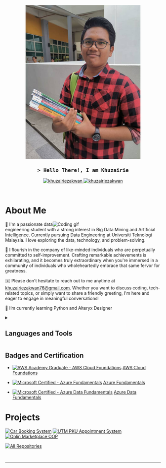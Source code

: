 <div align="center">
  <img src="Ehem.jpg" alt="Khuzairie" width="372px" height="496px">
</div>

<h3 align="center">
        <samp>&gt; Hello There!, I am
                <b>Khuzairie</a></b>
        </samp>
</h3>

<!-- social medias -->
<p align="center">
 <a href="https://www.linkedin.com/in/khuzairie" target="_blank">
  <img src="https://img.shields.io/badge/LinkedIn-0077B5?style=for-the-badge&logo=linkedin&logoColor=white" alt="khuzairiezakwan"/>
 </a>
 <a href="mailto:khuzairiezakwan76@gmail.com" target="_blank">
  <img src="https://img.shields.io/badge/Gmail-D14836?style=for-the-badge&logo=gmail&logoColor=white" alt="khuzairiezakwan"  />
  </a> 
</p>
<br/>

<!-- About Section -->
# About Me
<p>
  <img align="right" width="350" src="/assets/programmer.gif" alt="Coding gif" />

  👋 I'm a passionate data engineering student with a strong interest in Big Data Mining and Artificial Intelligence. Currently pursuing Data Engineering at Universiti Teknologi Malaysia. I love exploring the data, technology, and problem-solving.

  🧠 I flourish in the company of like-minded individuals who are perpetually committed to self-improvement. Crafting remarkable achievements is exhilarating, and it becomes truly extraordinary when you're immersed in a community of individuals who wholeheartedly embrace that same fervor for greatness.

  ✉️ Please don't hesitate to reach out to me anytime at khuzairiezakwan76@gmail.com. Whether you want to discuss coding, tech-related topics, or simply want to share a friendly greeting, I'm here and eager to engage in meaningful conversations!

  🌱 I’m currently learning Python and Alteryx Designer
</p>


<details> 
  <summary><h2>Languages and Tools</h2></summary>
<p>
      <a href="#"><img alt="MIPS Assembly" src="https://custom-icon-badges.demolab.com/badge/Assembly-525252.svg?logo=asm-hex&logoColor=white"></a>
      <a href="#"><img alt="C" src="https://img.shields.io/badge/C-00599C?style=for-the-badge&logo=c&logoColor=white"></a>
      <a href="#"><img alt="C++" src="https://img.shields.io/badge/C%2B%2B-00599C?style=for-the-badge&logo=c%2B%2B&logoColor=white"></a>
      <a href="#"><img alt="HTML" src="https://img.shields.io/badge/HTML5-E34F26?style=for-the-badge&logo=html5&logoColor=white"></a>
      <a href="#"><img alt="CSS" src="https://img.shields.io/badge/CSS3-1572B6?style=for-the-badge&logo=css3&logoColor=white"></a>
      <a href="#"><img alt="Java" src="https://img.shields.io/badge/java-%23ED8B00.svg?style=for-the-badge&logo=openjdk&logoColor=white"></a>
      <a href="#"><img alt="JavaScript" src="https://img.shields.io/badge/JavaScript-323330?style=for-the-badge&logo=javascript&logoColor=F7DF1E"></a>
      <a href="#"><img alt="Markdown" src="https://img.shields.io/badge/Markdown-000000?style=for-the-badge&logo=markdown&logoColor=white"></a>
      <a href="#"><img alt="PHP" src="https://img.shields.io/badge/PHP-777BB4?style=for-the-badge&logo=php&logoColor=white"></a>
      <a href="#"><img alt="Python" src="https://img.shields.io/badge/Python-FFD43B?style=for-the-badge&logo=python&logoColor=blue"></a>
      <a href="#"><img alt="R" src="https://img.shields.io/badge/R-276DC3?style=for-the-badge&logo=r&logoColor=white"></a>
      <a href="#"><img alt="TypeScript" src="https://img.shields.io/badge/TypeScript-007ACC?style=for-the-badge&logo=typescript&logoColor=white"></a>
      <a href="#"><img alt="JQuery" src="https://img.shields.io/badge/jQuery-0769AD?style=for-the-badge&logo=jquery&logoColor=white"></a>
      <a href="#"><img alt="JSS" src="https://img.shields.io/badge/JSS-F7DF1E?style=for-the-badge&logo=JSS&logoColor=white"></a>
      <a href="#"><img alt="R" src="https://img.shields.io/badge/R-276DC3?style=for-the-badge&logo=r&logoColor=white"></a>
      <a href="#"><img alt="PL/SQL" src="https://img.shields.io/badge/PLSQL-F80000?style=for-the-badge&logo=oracle&logoColor=black"></a>
  </p>
</details>

## Badges and Certification
- [![AWS Academy Graduate - AWS Cloud Foundations](https://images.credly.com/size/110x110/images/73e4a58b-a8ef-41a3-a7db-9183dd269882/image.png)](https://www.credly.com/badges/9e7da22a-bf50-458f-8d21-33779933cab1/public_url) [AWS Cloud Foundations](https://www.credly.com/badges/9e7da22a-bf50-458f-8d21-33779933cab1/public_url)

- [![Microsoft Certified - Azure Fundamentals](https://images.credly.com/size/110x110/images/be8fcaeb-c769-4858-b567-ffaaa73ce8cf/image.png)](https://www.credly.com/badges/7d2b1720-5f7a-45db-bdfe-6491b4f0e2b9/public_url) [Azure Fundamentals](https://www.credly.com/badges/7d2b1720-5f7a-45db-bdfe-6491b4f0e2b9/public_url)

- [![Microsoft Certified - Azure Data Fundamentals](https://images.credly.com/size/110x110/images/70eb1e3f-d4de-4377-a062-b20fb29594ea/azure-data-fundamentals-600x600.png)](https://www.credly.com/badges/ac8f79b8-b713-4712-ab96-d1ebacbc94fb/public_url) [Azure Data Fundamentals](https://www.credly.com/badges/ac8f79b8-b713-4712-ab96-d1ebacbc94fb/public_url)



# Projects
[![Car Booking System](https://github-readme-stats.vercel.app/api/pin/?username=Hafiq02&repo=Car-Booking-System&border_color=7F3FBF&bg_color=0D1117&title_color=C9D1D9&text_color=8B949E&icon_color=7F3FBF)](https://github.com/Hafiq02/Car-Booking-System) 
[![UTM PKU Appointment System](https://github-readme-stats.vercel.app/api/pin/?username=Hafiq02&repo=UTM-PKU-Appointment-System&border_color=7F3FBF&bg_color=0D1117&title_color=C9D1D9&text_color=8B949E&icon_color=7F3FBF)](https://github.com/Hafiq02/UTM-PKU-Appointment-System) 
[![Onlin Marketplace OOP](https://github-readme-stats.vercel.app/api/pin/?username=Hafiq02&repo=Online-Marketplace-OOP&border_color=7F3FBF&bg_color=0D1117&title_color=C9D1D9&text_color=8B949E&icon_color=7F3FBF)](https://github.com/Hafiq02/Online-Marketplace-OOP)

<p align="left">
  <a href="https://github.com/Hafiq02?tab=repositories" target="_blank"><img alt="All Repositories" title="All Repositories" src="https://img.shields.io/badge/-All%20Repos-2962FF?style=for-the-badge&logo=koding&logoColor=white"/></a>
</p>

<br/>
<hr/>
<br/>
